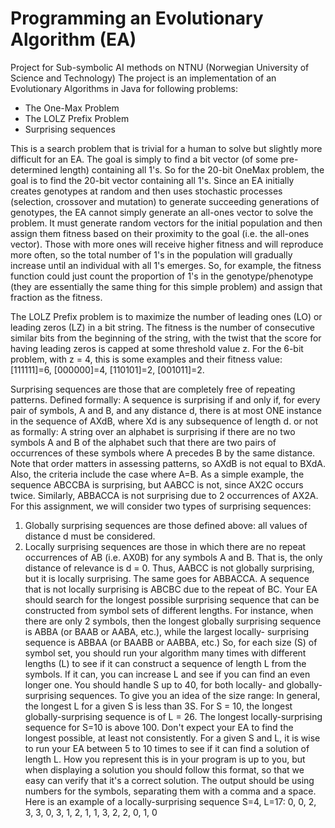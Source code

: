# Programming an Evolutionary Algorithm (EA)
Project for Sub-symbolic AI methods on NTNU (Norwegian University of Science and Technology)
The project is an implementation of an Evolutionary Algorithms in Java for following problems:
* The One-Max Problem
* The LOLZ Prefix Problem
* Surprising sequences

This is a search problem that is trivial for a human to solve but slightly more difficult for an EA.
The goal is simply to find a bit vector (of some pre-determined length) containing all 1's. So for
the 20-bit OneMax problem, the goal is to find the 20-bit vector containing all 1's. Since an EA
initially creates genotypes at random and then uses stochastic processes (selection, crossover and
mutation) to generate succeeding generations of genotypes, the EA cannot simply generate an
all-ones vector to solve the problem. It must generate random vectors for the initial population
and then assign them fitness based on their proximity to the goal (i.e. the all-ones vector). Those
with more ones will receive higher fitness and will reproduce more often, so the total number
of 1's in the population will gradually increase until an individual with all 1's emerges. So, for
example, the fitness function could just count the proportion of 1's in the genotype/phenotype
(they are essentially the same thing for this simple problem) and assign that fraction as the
fitness.

The LOLZ Prefix problem is to maximize the number of leading ones (LO) or leading zeros (LZ)
in a bit string. The fitness is the number of consecutive similar bits from the beginning of the
string, with the twist that the score for having leading zeros is capped at some threshold
value z. For the 6-bit problem, with z = 4, this is some examples and their fitness value:
[111111]=6, [000000]=4, [110101]=2, [001011]=2.

Surprising sequences are those that are completely free of repeating patterns. Defined formally:
A sequence is surprising if and only if, for every pair of symbols, A and B, and
any distance d, there is at most ONE instance in the sequence of AXdB, where Xd
is any subsequence of length d.
or not as formally:
A string over an alphabet is surprising if there are no two symbols A and B of
the alphabet such that there are two pairs of occurrences of these symbols where A
precedes B by the same distance.
Note that order matters in assessing patterns, so AXdB is not equal to BXdA. Also, the
criteria include the case where A=B.
As a simple example, the sequence ABCCBA is surprising, but AABCC is not, since AX2C
occurs twice. Similarly, ABBACCA is not surprising due to 2 occurrences of AX2A.
For this assignment, we will consider two types of surprising sequences:
1. Globally surprising sequences are those defined above: all values of distance d must be
considered.
2. Locally surprising sequences are those in which there are no repeat occurrences of AB
(i.e. AX0B) for any symbols A and B. That is, the only distance of relevance is d = 0.
Thus, AABCC is not globally surprising, but it is locally surprising. The same goes for
ABBACCA. A sequence that is not locally surprising is ABCBC due to the repeat of BC.
Your EA should search for the longest possible surprising sequence that can be constructed from
symbol sets of different lengths. For instance, when there are only 2 symbols, then the longest
globally surprising sequence is ABBA (or BAAB or AABA, etc.), while the largest locally-
surprising sequence is ABBAA (or BAABB or AABBA, etc.)
So, for each size (S) of symbol set, you should run your algorithm many times with different
lengths (L) to see if it can construct a sequence of length L from the symbols. If it can, you can
increase L and see if you can find an even longer one. You should handle S up to 40, for both
locally- and globally-surprising sequences.
To give you an idea of the size range: In general, the longest L for a given S is less than 3S.
For S = 10, the longest globally-surprising sequence is of L = 26. The longest locally-surprising
sequence for S=10 is above 100. Don't expect your EA to find the longest possible, at least not
consistently. For a given S and L, it is wise to run your EA between 5 to 10 times to see if it can
find a solution of length L.
How you represent this is in your program is up to you, but when displaying a solution you
should follow this format, so that we easy can verify that it's a correct solution. The output
should be using numbers for the symbols, separating them with a comma and a space. Here is
an example of a locally-surprising sequence S=4, L=17: 0, 0, 2, 3, 3, 0, 3, 1, 2, 1, 1, 3, 2, 2, 0,
1, 0